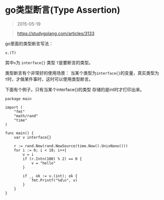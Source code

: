 # go类型断言(Type Assertion)

> 2015-05-19

> https://studygolang.com/articles/3133


go里面的类型断言写法：

```
x.(T)
```

其中`x`为 `interface{}` 类型 `T`是要断言的类型。

类型断言有个非常好的使用场景：
当某个类型为`interface{}`的变量，真实类型为`T`时，才做某件事时，这时可以使用类型断言。

下面有个例子。只有当某个interface{}的类型 存储的是int时才打印出来。

```
package main

import (
    "fmt"
    "math/rand"
    "time"
)

func main() {
    var v interface{}

    r := rand.New(rand.NewSource(time.Now().UnixNano()))
    for i := 0; i < 10; i++{
        v = i 
        if (r.Intn(100) % 2) == 0 { 
            v = "hello"
        }   

        if _, ok := v.(int); ok {
            fmt.Printf("%d\n", v)
        }   
    }   
}
```
